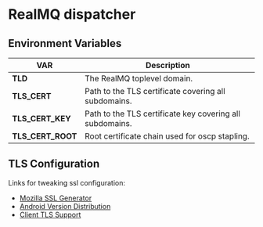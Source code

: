 # RealMQ dispatcher

## Environment Variables

| VAR   |  Description |
|-------|--------------| 
| **TLD** | The RealMQ toplevel domain. |
| **TLS_CERT** | Path to the TLS certificate covering all subdomains. |
| **TLS_CERT_KEY** | Path to the TLS certificate key covering all subdomains. |
| **TLS_CERT_ROOT** | Root certificate chain used for oscp stapling. |

## TLS Configuration
Links for tweaking ssl configuration:
- [Mozilla SSL Generator](https://mozilla.github.io/server-side-tls/ssl-config-generator/)
- [Android Version Distribution](https://developer.android.com/about/dashboards/index.html)
- [Client TLS Support](https://www.ssllabs.com/ssltest/clients.html)
